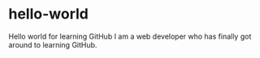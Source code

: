 # hello-world
Hello world for learning GitHub
I am a web developer who has finally got around to learning GitHub.
